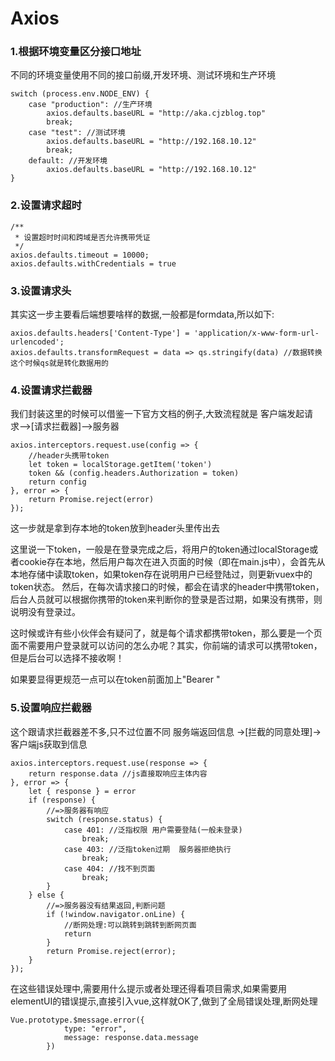 # Axios

### 1.根据环境变量区分接口地址

不同的环境变量使用不同的接口前缀,开发环境、测试环境和生产环境

```
switch (process.env.NODE_ENV) {
    case "production": //生产环境
        axios.defaults.baseURL = "http://aka.cjzblog.top"
        break;
    case "test": //测试环境
        axios.defaults.baseURL = "http://192.168.10.12"
        break;
    default: //开发环境
        axios.defaults.baseURL = "http://192.168.10.12"
}
```



### 2.设置请求超时

```
/**
 * 设置超时时间和跨域是否允许携带凭证
 */
axios.defaults.timeout = 10000;
axios.defaults.withCredentials = true
```



### 3.设置请求头

其实这一步主要看后端想要啥样的数据,一般都是formdata,所以如下:

```
axios.defaults.headers['Content-Type'] = 'application/x-www-form-url-urlencoded';
axios.defaults.transformRequest = data => qs.stringify(data) //数据转换  这个时候qs就是转化数据用的
```



### 4.设置请求拦截器

我们封装这里的时候可以借鉴一下官方文档的例子,大致流程就是 客户端发起请求-->[请求拦截器]-->服务器

```
axios.interceptors.request.use(config => {
    //header头携带token
    let token = localStorage.getItem('token')
    token && (config.headers.Authorization = token)
    return config
}, error => {
    return Promise.reject(error)
});
```

这一步就是拿到存本地的token放到header头里传出去

这里说一下token，一般是在登录完成之后，将用户的token通过localStorage或者cookie存在本地，然后用户每次在进入页面的时候（即在main.js中），会首先从本地存储中读取token，如果token存在说明用户已经登陆过，则更新vuex中的token状态。
然后，在每次请求接口的时候，都会在请求的header中携带token，后台人员就可以根据你携带的token来判断你的登录是否过期，如果没有携带，则说明没有登录过。

这时候或许有些小伙伴会有疑问了，就是每个请求都携带token，那么要是一个页面不需要用户登录就可以访问的怎么办呢？其实，你前端的请求可以携带token，但是后台可以选择不接收啊！

如果要显得更规范一点可以在token前面加上"Bearer "



### 5.设置响应拦截器

这个跟请求拦截器差不多,只不过位置不同 服务端返回信息 ->[拦截的同意处理]->客户端js获取到信息

```
axios.interceptors.request.use(response => {
    return response.data //js直接取响应主体内容
}, error => {
    let { response } = error
    if (response) {
        //=>服务器有响应
        switch (response.status) {
            case 401: //泛指权限 用户需要登陆(一般未登录)
                break;
            case 403: //泛指token过期  服务器拒绝执行
                break;
            case 404: //找不到页面
                break;
        }
    } else {
        //=>服务器没有结果返回,判断问题
        if (!window.navigator.onLine) {
            //断网处理:可以跳转到跳转到断网页面
            return
        }
        return Promise.reject(error);
    }
});
```

在这些错误处理中,需要用什么提示或者处理还得看项目需求,如果需要用elementUI的错误提示,直接引入vue,这样就OK了,做到了全局错误处理,断网处理

```
Vue.prototype.$message.error({
            type: "error",
            message: response.data.message
        })
```

